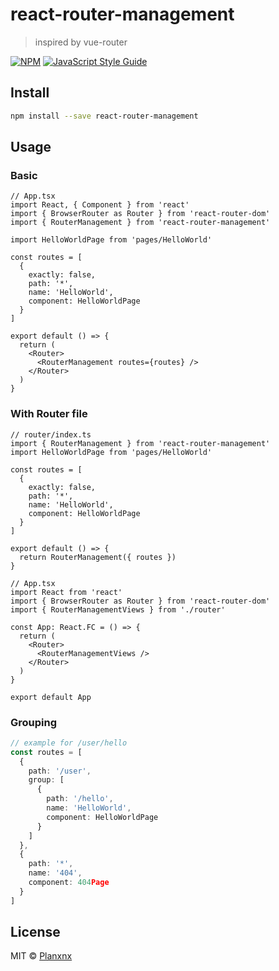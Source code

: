 # react-router-management

> inspired by vue-router

[![NPM](https://img.shields.io/npm/v/react-router-management.svg)](https://www.npmjs.com/package/react-router-management) [![JavaScript Style Guide](https://img.shields.io/badge/code_style-standard-brightgreen.svg)](https://standardjs.com)

## Install

```bash
npm install --save react-router-management
```

## Usage

### Basic

```tsx
// App.tsx
import React, { Component } from 'react'
import { BrowserRouter as Router } from 'react-router-dom'
import { RouterManagement } from 'react-router-management'

import HelloWorldPage from 'pages/HelloWorld'

const routes = [
  {
    exactly: false,
    path: '*',
    name: 'HelloWorld',
    component: HelloWorldPage
  }
]

export default () => {
  return (
    <Router>
      <RouterManagement routes={routes} />
    </Router>
  )
}
```

### With Router file

```tsx
// router/index.ts
import { RouterManagement } from 'react-router-management'
import HelloWorldPage from 'pages/HelloWorld'

const routes = [
  {
    exactly: false,
    path: '*',
    name: 'HelloWorld',
    component: HelloWorldPage
  }
]

export default () => {
  return RouterManagement({ routes })
}

// App.tsx
import React from 'react'
import { BrowserRouter as Router } from 'react-router-dom'
import { RouterManagementViews } from './router'

const App: React.FC = () => {
  return (
    <Router>
      <RouterManagementViews />
    </Router>
  )
}

export default App
```

### Grouping

```ts
// example for /user/hello
const routes = [
  {
    path: '/user',
    group: [
      {
        path: '/hello',
        name: 'HelloWorld',
        component: HelloWorldPage
      }
    ]
  },
  {
    path: '*',
    name: '404',
    component: 404Page
  }
]
```

## License

MIT © [Planxnx](https://github.com/Planxnx)
